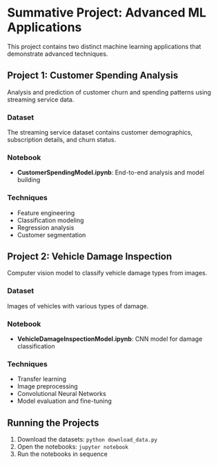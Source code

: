 # Summative Project: Advanced ML Applications

This project contains two distinct machine learning applications that demonstrate advanced techniques.

## Project 1: Customer Spending Analysis

Analysis and prediction of customer churn and spending patterns using streaming service data.

### Dataset

The streaming service dataset contains customer demographics, subscription details, and churn status.

### Notebook

- **CustomerSpendingModel.ipynb**: End-to-end analysis and model building

### Techniques

- Feature engineering
- Classification modeling
- Regression analysis
- Customer segmentation

## Project 2: Vehicle Damage Inspection

Computer vision model to classify vehicle damage types from images.

### Dataset

Images of vehicles with various types of damage.

### Notebook

- **VehicleDamageInspectionModel.ipynb**: CNN model for damage classification

### Techniques

- Transfer learning
- Image preprocessing
- Convolutional Neural Networks
- Model evaluation and fine-tuning

## Running the Projects

1. Download the datasets: `python download_data.py`
2. Open the notebooks: `jupyter notebook`
3. Run the notebooks in sequence
